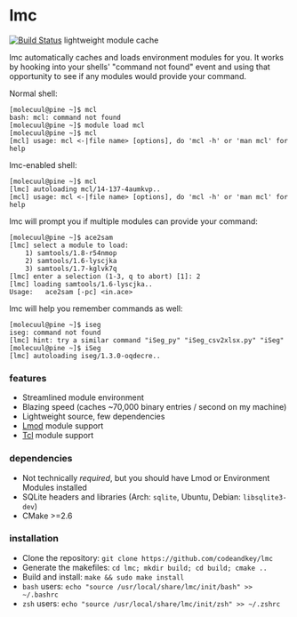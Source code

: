 # lmc
[![Build Status](https://travis-ci.com/codeandkey/lmc.svg?branch=master)](https://travis-ci.com/codeandkey/lmc)
lightweight module cache

lmc automatically caches and loads environment modules for you. It works by hooking into your shells' "command not found" event and using that opportunity to see if any modules
would provide your command.

Normal shell:
~~~
[molecuul@pine ~]$ mcl
bash: mcl: command not found
[molecuul@pine ~]$ module load mcl
[molecuul@pine ~]$ mcl
[mcl] usage: mcl <-|file name> [options], do 'mcl -h' or 'man mcl' for help
~~~

lmc-enabled shell:
~~~
[molecuul@pine ~]$ mcl
[lmc] autoloading mcl/14-137-4aumkvp..
[mcl] usage: mcl <-|file name> [options], do 'mcl -h' or 'man mcl' for help
~~~

lmc will prompt you if multiple modules can provide your command:
~~~
[molecuul@pine ~]$ ace2sam
[lmc] select a module to load:
    1) samtools/1.8-r54nmop
    2) samtools/1.6-lyscjka
    3) samtools/1.7-kglvk7q
[lmc] enter a selection (1-3, q to abort) [1]: 2
[lmc] loading samtools/1.6-lyscjka..
Usage:   ace2sam [-pc] <in.ace>
~~~

lmc will help you remember commands as well:
~~~
[molecuul@pine ~]$ iseg
iseg: command not found
[lmc] hint: try a similar command "iSeg_py" "iSeg_csv2xlsx.py" "iSeg"
[molecuul@pine ~]$ iSeg
[lmc] autoloading iseg/1.3.0-oqdecre..
~~~

### features

- Streamlined module environment
- Blazing speed (caches ~70,000 binary entries / second on my machine)
- Lightweight source, few dependencies
- [Lmod](https://lmod.readthedocs.io/en/latest/) module support
- [Tcl](https://modules.readthedocs.io/en/latest/) module support

### dependencies

- Not technically _required_, but you should have Lmod or Environment Modules installed
- SQLite headers and libraries (Arch: `sqlite`, Ubuntu, Debian: `libsqlite3-dev`)
- CMake >=2.6

### installation

- Clone the repository: `git clone https://github.com/codeandkey/lmc`
- Generate the makefiles: `cd lmc; mkdir build; cd build; cmake ..`
- Build and install: `make && sudo make install`
- `bash` users: `echo "source /usr/local/share/lmc/init/bash" >> ~/.bashrc`
- `zsh` users: `echo "source /usr/local/share/lmc/init/zsh" >> ~/.zshrc`
